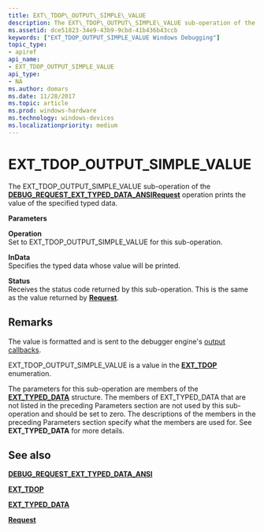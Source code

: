 ```yaml
---
title: EXT\_TDOP\_OUTPUT\_SIMPLE\_VALUE
description: The EXT\_TDOP\_OUTPUT\_SIMPLE\_VALUE sub-operation of the DEBUG\_REQUEST\_EXT\_TYPED\_DATA\_ANSI Request operation prints the value of the specified typed data.
ms.assetid: dce51823-34e9-43b9-9cbd-41b436b43ccb
keywords: ["EXT_TDOP_OUTPUT_SIMPLE_VALUE Windows Debugging"]
topic_type:
- apiref
api_name:
- EXT_TDOP_OUTPUT_SIMPLE_VALUE
api_type:
- NA
ms.author: domars
ms.date: 11/28/2017
ms.topic: article
ms.prod: windows-hardware
ms.technology: windows-devices
ms.localizationpriority: medium
---
```


# EXT\_TDOP\_OUTPUT\_SIMPLE\_VALUE


The EXT\_TDOP\_OUTPUT\_SIMPLE\_VALUE sub-operation of the [**DEBUG\_REQUEST\_EXT\_TYPED\_DATA\_ANSI**](debug-request-ext-typed-data-ansi.md)[**Request**](request.md) operation prints the value of the specified typed data.

**Parameters**

<span id="Operation"></span><span id="operation"></span><span id="OPERATION"></span>**Operation**  
Set to EXT\_TDOP\_OUTPUT\_SIMPLE\_VALUE for this sub-operation.

<span id="InData"></span><span id="indata"></span><span id="INDATA"></span>**InData**  
Specifies the typed data whose value will be printed.

<span id="Status"></span><span id="status"></span><span id="STATUS"></span>**Status**  
Receives the status code returned by this sub-operation. This is the same as the value returned by [**Request**](request.md).

Remarks
-------

The value is formatted and is sent to the debugger engine's [output callbacks](https://msdn.microsoft.com/library/windows/hardware/ff560116#output-callbacks).

EXT\_TDOP\_OUTPUT\_SIMPLE\_VALUE is a value in the [**EXT\_TDOP**](https://msdn.microsoft.com/library/windows/hardware/ff544529) enumeration.

The parameters for this sub-operation are members of the [**EXT\_TYPED\_DATA**](https://msdn.microsoft.com/library/windows/hardware/ff545306) structure. The members of EXT\_TYPED\_DATA that are not listed in the preceding Parameters section are not used by this sub-operation and should be set to zero. The descriptions of the members in the preceding Parameters section specify what the members are used for. See **EXT\_TYPED\_DATA** for more details.

## <span id="see_also"></span>See also


[**DEBUG\_REQUEST\_EXT\_TYPED\_DATA\_ANSI**](debug-request-ext-typed-data-ansi.md)

[**EXT\_TDOP**](https://msdn.microsoft.com/library/windows/hardware/ff544529)

[**EXT\_TYPED\_DATA**](https://msdn.microsoft.com/library/windows/hardware/ff545306)

[**Request**](request.md)

 

 






